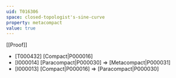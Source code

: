 ```yaml
---
uid: T016306
space: closed-topologist's-sine-curve
property: metacompact
value: true
---
```

[[Proof]]

* [T000432] [Compact|P000016]
* [I000014] [Paracompact|P000030] => [Metacompact|P000031]
* [I000013] [Compact|P000016] => [Paracompact|P000030]

